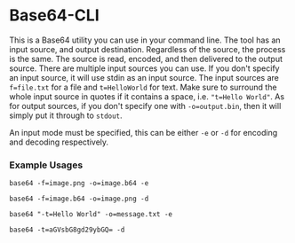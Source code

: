# Base64-CLI

This is a Base64 utility you can use in your command line. The tool has an input source, and output destination. Regardless of the source, the process is the same. The source is read, encoded, and then delivered to the output source. There are multiple input sources you can use. If you don't specify an input source, it will use stdin as an input source. The input sources are `f=file.txt` for a file and `t=HelloWorld` for text. Make sure to surround the whole input source in quotes if it contains a space, i.e. `"t=Hello World"`. As for output sources, if you don't specify one with `-o=output.bin`, then it will simply put it through to `stdout`.

An input mode must be specified, this can be either `-e` or `-d` for encoding and decoding respectively.

### Example Usages
```
base64 -f=image.png -o=image.b64 -e
``` 
```
base64 -f=image.b64 -o=image.png -d
```
```
base64 "-t=Hello World" -o=message.txt -e
```
```
base64 -t=aGVsbG8gd29ybGQ= -d
```
